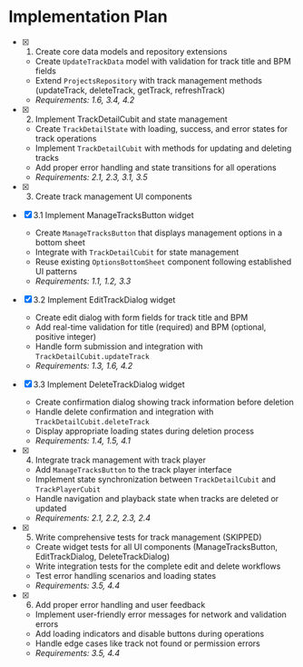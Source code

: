 # Implementation Plan

- [x] 1. Create core data models and repository extensions
  - Create `UpdateTrackData` model with validation for track title and BPM fields
  - Extend `ProjectsRepository` with track management methods (updateTrack, deleteTrack, getTrack, refreshTrack)
  - _Requirements: 1.6, 3.4, 4.2_

- [x] 2. Implement TrackDetailCubit and state management
  - Create `TrackDetailState` with loading, success, and error states for track operations
  - Implement `TrackDetailCubit` with methods for updating and deleting tracks
  - Add proper error handling and state transitions for all operations
  - _Requirements: 2.1, 2.3, 3.1, 3.5_

- [x] 3. Create track management UI components
- [x] 3.1 Implement ManageTracksButton widget
  - Create `ManageTracksButton` that displays management options in a bottom sheet
  - Integrate with `TrackDetailCubit` for state management
  - Reuse existing `OptionsBottomSheet` component following established UI patterns
  - _Requirements: 1.1, 1.2, 3.3_

- [x] 3.2 Implement EditTrackDialog widget
  - Create edit dialog with form fields for track title and BPM
  - Add real-time validation for title (required) and BPM (optional, positive integer)
  - Handle form submission and integration with `TrackDetailCubit.updateTrack`
  - _Requirements: 1.3, 1.6, 4.2_

- [x] 3.3 Implement DeleteTrackDialog widget
  - Create confirmation dialog showing track information before deletion
  - Handle delete confirmation and integration with `TrackDetailCubit.deleteTrack`
  - Display appropriate loading states during deletion process
  - _Requirements: 1.4, 1.5, 4.1_

- [x] 4. Integrate track management with track player
  - Add `ManageTracksButton` to the track player interface
  - Implement state synchronization between `TrackDetailCubit` and `TrackPlayerCubit`
  - Handle navigation and playback state when tracks are deleted or updated
  - _Requirements: 2.1, 2.2, 2.3, 2.4_

- [x] 5. Write comprehensive tests for track management (SKIPPED)
  - Create widget tests for all UI components (ManageTracksButton, EditTrackDialog, DeleteTrackDialog)
  - Write integration tests for the complete edit and delete workflows
  - Test error handling scenarios and loading states
  - _Requirements: 3.5, 4.4_

- [x] 6. Add proper error handling and user feedback
  - Implement user-friendly error messages for network and validation errors
  - Add loading indicators and disable buttons during operations
  - Handle edge cases like track not found or permission errors
  - _Requirements: 3.5, 4.4_